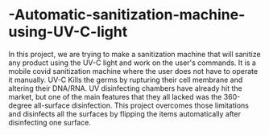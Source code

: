 # -Automatic-sanitization-machine-using-UV-C-light
In this project, we are trying to make a sanitization machine that will sanitize any product using the UV-C light and work on the user's commands. It is a mobile covid sanitization machine where the user does not have to operate it manually. UV-C Kills the germs by rupturing their cell membrane and altering their DNA/RNA. UV disinfecting chambers have already hit the market, but one of the main features that they all lacked was the 360-degree all-surface disinfection. This project overcomes those limitations and disinfects all the surfaces by flipping the items automatically after disinfecting one surface.
